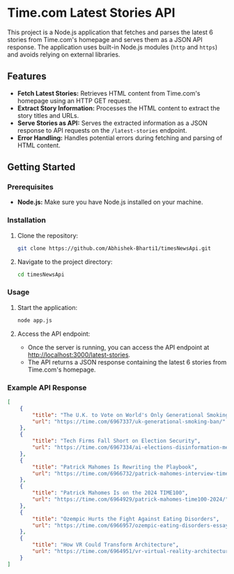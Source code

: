 # Time.com Latest Stories API

This project is a Node.js application that fetches and parses the latest 6 stories from Time.com's homepage and serves them as a JSON API response. The application uses built-in Node.js modules (`http` and `https`) and avoids relying on external libraries.

## Features

- **Fetch Latest Stories:** Retrieves HTML content from Time.com's homepage using an HTTP GET request.
- **Extract Story Information:** Processes the HTML content to extract the story titles and URLs.
- **Serve Stories as API:** Serves the extracted information as a JSON response to API requests on the `/latest-stories` endpoint.
- **Error Handling:** Handles potential errors during fetching and parsing of HTML content.

## Getting Started

### Prerequisites

- **Node.js:** Make sure you have Node.js installed on your machine.

### Installation

1. Clone the repository:
    ```bash
    git clone https://github.com/Abhishek-Bharti1/timesNewsApi.git
    ```

2. Navigate to the project directory:
    ```bash
    cd timesNewsApi
    ```

### Usage

1. Start the application:
    ```bash
    node app.js
    ```

2. Access the API endpoint:
    - Once the server is running, you can access the API endpoint at [http://localhost:3000/latest-stories](http://localhost:3000/latest-stories).
    - The API returns a JSON response containing the latest 6 stories from Time.com's homepage.

### Example API Response

```json
[
    {
        "title": "The U.K. to Vote on World's Only Generational Smoking Ban",
        "url": "https://time.com/6967337/uk-generational-smoking-ban/"
    },
    {
        "title": "Tech Firms Fall Short on Election Security",
        "url": "https://time.com/6967334/ai-elections-disinformation-meta-tiktok/"
    },
    {
        "title": "Patrick Mahomes Is Rewriting the Playbook",
        "url": "https://time.com/6966732/patrick-mahomes-interview-time100-2024/"
    },
    {
        "title": "Patrick Mahomes Is on the 2024 TIME100",
        "url": "https://time.com/6964929/patrick-mahomes-time100-2024/"
    },
    {
        "title": "Ozempic Hurts the Fight Against Eating Disorders",
        "url": "https://time.com/6966957/ozempic-eating-disorders-essay/"
    },
    {
        "title": "How VR Could Transform Architecture",
        "url": "https://time.com/6964951/vr-virtual-reality-architecture-meta-quest/"
    }
]
